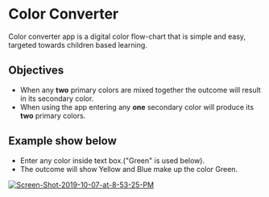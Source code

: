 # Color Converter

Color converter app is a digital color flow-chart that is simple and easy, targeted towards children based learning.

## Objectives

* When any **two** primary colors are mixed together the outcome will result in its secondary color.
* When using the app entering any **one** secondary color will produce its **two** primary colors.

## Example show below

* Enter any color inside text box.("Green" is used below).
* The outcome will show Yellow and Blue make up the color Green.

<a href="https://ibb.co/P1NnW9Y"><img src="https://i.ibb.co/HGVsPx2/Screen-Shot-2019-10-07-at-8-53-25-PM.png" alt="Screen-Shot-2019-10-07-at-8-53-25-PM" border="0"></a>

##